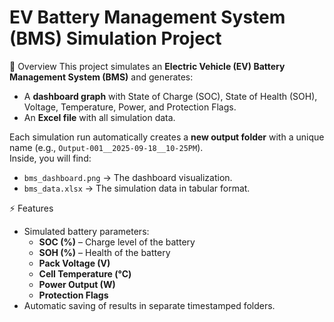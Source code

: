 # EV Battery Management System (BMS) Simulation Project

📌 Overview
This project simulates an **Electric Vehicle (EV) Battery Management System (BMS)** and generates:
- A **dashboard graph** with State of Charge (SOC), State of Health (SOH), Voltage, Temperature, Power, and Protection Flags.
- An **Excel file** with all simulation data.

Each simulation run automatically creates a **new output folder** with a unique name (e.g., `Output-001__2025-09-18__10-25PM`).  
Inside, you will find:
- `bms_dashboard.png` → The dashboard visualization.
- `bms_data.xlsx` → The simulation data in tabular format.


⚡ Features
- Simulated battery parameters:
  - **SOC (%)** – Charge level of the battery
  - **SOH (%)** – Health of the battery
  - **Pack Voltage (V)**
  - **Cell Temperature (°C)**
  - **Power Output (W)**
  - **Protection Flags**
- Automatic saving of results in separate timestamped folders.


